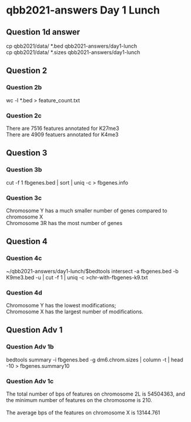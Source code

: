 # qbb2021-answers Day 1 Lunch
## Question 1d answer
cp qbb2021/data/ *.bed qbb2021-answers/day1-lunch <br/>
cp qbb2021/data/ *.sizes qbb2021-answers/day1-lunch

## Question 2
### Question 2b
wc -l *.bed > feature_count.txt

### Question 2c
There are 7516 features annotated for K27me3 <br/>
There are 4909 featuers annotated for K4me3

## Question 3
### Question 3b
cut -f 1 fbgenes.bed | sort | uniq -c > fbgenes.info

### Question 3c
Chromosome Y has a much smaller number of genes compared to chromosome X <br/>
Chromosome 3R has the most number of genes

## Question 4
### Question 4c
~/qbb2021-answers/day1-lunch/$bedtools intersect -a fbgenes.bed -b K9me3.bed -u | cut -f 1 | uniq -c  >chr-with-fbgenes-k9.txt

### Question 4d
Chromosome Y has the lowest modifications; <br/>
Chromosome X has the largest number of modifications. 

## Question Adv 1
### Question Adv 1b
bedtools summary -i fbgenes.bed -g dm6.chrom.sizes | column -t | head -10 > fbgenes.summary10

### Question Adv 1c
The total number of bps of features on chromosome 2L is 54504363, and the minimum number of features on the chromosome is 210. <br/><br/>
The average bps of the features on chromosome X is 13144.761 <br/>

